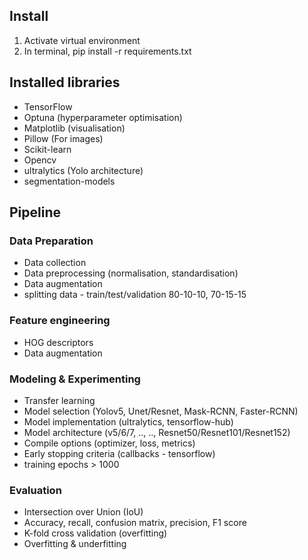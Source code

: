 ## Install

1. Activate virtual environment
2. In terminal, pip install -r requirements.txt

## Installed libraries

- TensorFlow
- Optuna (hyperparameter optimisation)
- Matplotlib (visualisation)
- Pillow (For images)
- Scikit-learn
- Opencv
- ultralytics (Yolo architecture)
- segmentation-models

## Pipeline

### Data Preparation

- Data collection
- Data preprocessing (normalisation, standardisation)
- Data augmentation
- splitting data - train/test/validation 80-10-10, 70-15-15

### Feature engineering

- HOG descriptors
- Data augmentation

### Modeling & Experimenting

- Transfer learning
- Model selection (Yolov5, Unet/Resnet, Mask-RCNN, Faster-RCNN)
- Model implementation (ultralytics, tensorflow-hub)
- Model architecture (v5/6/7, .., .., Resnet50/Resnet101/Resnet152)
- Compile options (optimizer, loss, metrics)
- Early stopping criteria (callbacks - tensorflow)
- training epochs > 1000

### Evaluation

- Intersection over Union (IoU)
- Accuracy, recall, confusion matrix, precision, F1 score
- K-fold cross validation (overfitting)
- Overfitting & underfitting
